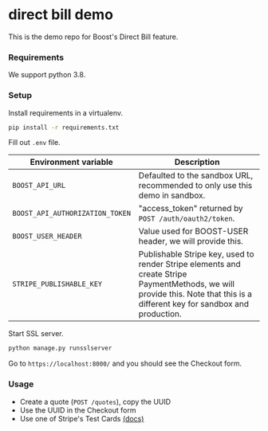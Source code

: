 # direct bill demo

This is the demo repo for Boost's Direct Bill feature. 

### Requirements

We support python 3.8.

### Setup

Install requirements in a virtualenv.

```bash
pip install -r requirements.txt
```

Fill out `.env` file.

Environment variable | Description
---|---
`BOOST_API_URL` | Defaulted to the sandbox URL, recommended to only use this demo in sandbox.
`BOOST_API_AUTHORIZATION_TOKEN` | "access_token" returned by `POST /auth/oauth2/token`.
`BOOST_USER_HEADER` | Value used for BOOST-USER header, we will provide this.
`STRIPE_PUBLISHABLE_KEY` | Publishable Stripe key, used to render Stripe elements and create Stripe PaymentMethods, we will provide this. Note that this is a different key for sandbox and production.

Start SSL server.

```bash
python manage.py runsslserver
```

Go to `https://localhost:8000/` and you should see the Checkout form.

### Usage

* Create a quote (`POST /quotes`), copy the UUID
* Use the UUID in the Checkout form
* Use one of Stripe's Test Cards [(docs)](https://stripe.com/docs/testing)
